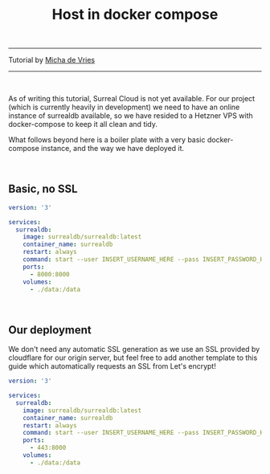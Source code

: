 <br>
    <h1 align="center">Host in docker compose</h1>
<br>

---

<p>
    Tutorial by <a href="https://github.com/kearfy" target="_blank">Micha de Vries</a>
</p>

---

<br>

As of writing this tutorial, Surreal Cloud is not yet available. For our project (which is currently heavily in development) we need to have an online instance of surrealdb available, so we have resided to a Hetzner VPS with docker-compose to keep it all clean and tidy.

What follows beyond here is a boiler plate with a very basic docker-compose instance, and the way we have deployed it.

<br>

## Basic, no SSL

```yaml
version: '3'

services:
  surrealdb:
    image: surrealdb/surrealdb:latest
    container_name: surrealdb
    restart: always
    command: start --user INSERT_USERNAME_HERE --pass INSERT_PASSWORD_HERE file:/data/database.db
    ports:
      - 8000:8000
    volumes:
      - ./data:/data
```

<br>

## Our deployment

We don't need any automatic SSL generation as we use an SSL provided by cloudflare for our origin server, but feel free to add another template to this guide which automatically requests an SSL from Let's encrypt!

```yaml
version: '3'

services:
  surrealdb:
    image: surrealdb/surrealdb:latest
    container_name: surrealdb
    restart: always
    command: start --user INSERT_USERNAME_HERE --pass INSERT_PASSWORD_HERE --web-crt /data/web.crt --web-key /data/web.key file:/data/database.db
    ports:
      - 443:8000
    volumes:
      - ./data:/data
```